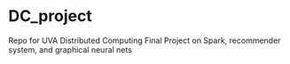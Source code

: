 # DC_project
Repo for UVA Distributed Computing Final Project on Spark, recommender system, and graphical neural nets

